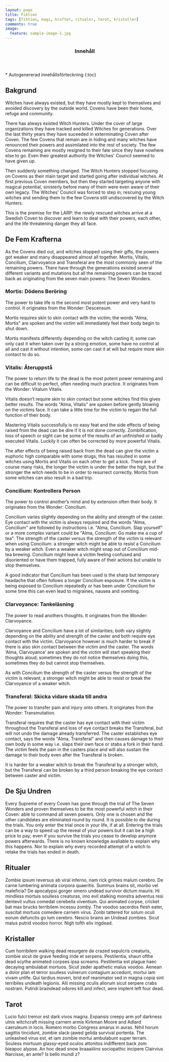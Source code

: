 ```yaml
---
layout: page
title: Fiktion
tags: [fiktion, magi, krafter, ritualer, tarot, kristaller]
comments: true
image:
  feature: sample-image-1.jpg
---
```


<section id="table-of-contents" class="toc">
  <header>
    <h3>Innehåll</h3>
  </header>
<div id="drawer" markdown="1">
*  Autogenererad innehållsförteckning
{:toc}
</div>
</section><!-- /#table-of-contents -->

## Bakgrund

Witches have always existed, but they have mostly kept to themselves and avoided discovery by the outside world. Covens have been their home, refuge and community. 

There has always existed Witch Hunters. Under the cover of large organizations they have tracked and killed Witches for generations. Over the last thirty years they have suceeded in exterminating Coven after Coven. The few Covens that remain are in hiding and many witches have renounced their powers and assimilated into the rest of society. The few Covens remaining are mostly resigned to their fate since they have nowhere else to go. Even their greatest authority the Witches' Council seemed to have given up. 

Then suddenly something changed. The Witch Hunters stopped focusing on Covens as their main target and started going after individual witches. At first previous Coven members, but then they started targeting anyone with magical potential, sinisterly before many of them were even aware of their own legacy. The Witches' Council was forced to step in; rescuing young witches and sending them to the few Covens still undiscovered by the Witch Hunters. 

This is the premise for the LARP: the newly rescued witches arrive at a Swedish Coven to discover and learn to deal with their powers, each other, and the life threatening danger they all face.

## De Fem Krafterna

As the Covens died out, and witches stopped using their gifts, the powers got weaker and many disappeared almost all together. Mortis, Vitalis, Concilium, Clairvoyance and Transferal are the most commonly seen of the remaining powers. There have through the generations existed several different variants and mutations but all the remaining powers can be traced back as originating from the seven main powers: The Seven Wonders. 

### Mortis: Dödens Beröring

The power to take life is the second most potent power and very hard to control. It originates from the Wonder: Descensum. 

Mortis requires skin to skin contact with the victim; the words "Alma, Mortis" are spoken and the victim will immediately feel their body begin to shut down. 

Mortis manifests differently depending on the witch casting it; some can only cast it when taken over by a strong emotion, some have no control at all and cast it without intention, some can cast it at will but require more skin contact to do so. 

### Vitalis: Återuppstå

The power to return life to the dead is the most potent power remaining and can be difficult to perfect, often needing much practice. It originates from the Wonder: Vitalum Vitalis.

Vitalis doesn’t require skin to skin contact but some witches find this gives better results. The words "Alma, Vitalis" are spoken before gently blowing on the victims face. It can take a little time for the victim to regain the full function of their body.

Mastering Vitalis successfully is no easy feat and the side effects of being raised from the dead can be dire if it is not done correctly. Zombification, loss of speech or sight can be some of the results of an unfinished or badly executed Vitalis. Luckily it can often be corrected by more powerful Vitalis.

The after effects of being raised back from the dead can give the victim a euphoric high comparable with some drugs; this has resulted in some witches using Mortis and Vitalis on each other to get a kick. There are of course many risks, the longer the victim is under the better the high, but the stronger the witch needs to be in order to resurrect correctly. Mortis from some witches can also result in a bad trip.

### Concilium: Kontrollera Person

The power to control another’s mind and by extension often their body. It originates from the Wonder: Concilium.

Concilium varies slightly depending on the ability and strength of the caster. Eye contact with the victim is always required and the words "Alma, Concilium" are followed by instructions i.e. "Alma, Concilium. Slap yourself" or a more complex variant could be "Alma, Concilium: Go make me a cup of tea". The strength of the caster versus the strength of the victim is relevant when using Concilium: a stronger witch might be able to resist a Concilium by a weaker witch. Even a weaker witch might snap out of Concilium mid-tea brewing. Concilium might leave a victim feeling confused and disoriented or have them trapped, fully aware of their actions but unable to stop themselves. 

A good indicator that Concilium has been used is the sharp but temporary headache that often follows a longer Concilium exposure. If the victim is being exposed to Concilium repeatedly or has been under Concilium for some time this can even lead to migraines, nausea and vomiting.

### Clarvoyance: Tankeläsning

The power to read anothers thoughts. It originates from the Wonder: Clarvoyance.

Clarvoyance and Concilium have a lot of similarities; both vary slightly depending on the ability and strength of the caster and both require eye contact with the victim. Clarvoyance however is much harder to break if there is also skin contact between the victim and the caster. The words ‘Alma, Clarvoyance’ are spoken and the victim will start speaking their thoughts aloud; sometimes they do not notice themselves doing this, sometimes they do but cannot stop themselves.

As with Concilium the strength of the caster versus the strength of the victim is relevant; a stronger witch might be able to resist or break the Clarvoyance of a weaker witch. 

### Transferal: Skicka vidare skada till andra

The power to transfer pain and injury onto others. It originates from the Wonder: Transmutation.

Transferal requires that the caster has eye contact with their victim throughout the Transferal and loss of eye contact breaks the Transferal, but will not undo the damage already transferred. The caster establishes eye contact, says the words "Alma, Transferal" and then causes damage to their own body in some way i.e. slaps their own face or stabs a fork in their hand. The victim feels the pain in the casters place and will also sustain the damage to their body even after the Transferal is broken. 

It is harder for a weaker witch to break the Transferal by a stronger witch, but the Transferal can be broken by a third person breaking the eye contact between caster and victim.

## De Sju Undren

Every Supreme of every Coven has gone through the trial of The Seven Wonders and proven themselves to be the most powerful witch in their Coven: able to command all seven powers. Only one is chosen and the other candidates are eliminated round by round. It is possible to die during the trials. You only enter the trial once in your life, if at all. Entering the trials can be a way to speed up the reveal of your powers but it can be a high price to pay; even if you survive the trials you cease to develop anymore powers afterwards. There is no known knowledge avaliable to explain why this happens. Nor to explain why every recorded attempt of a witch to retake the trials has ended in death. 

## Ritualer

Zombie ipsum reversus ab viral inferno, nam rick grimes malum cerebro. De carne lumbering animata corpora quaeritis. Summus brains sit​​, morbo vel maleficia? De apocalypsi gorger omero undead survivor dictum mauris. Hi mindless mortuis soulless creaturas, imo evil stalking monstra adventus resi dentevil vultus comedat cerebella viventium. Qui animated corpse, cricket bat max brucks terribilem incessu zomby. The voodoo sacerdos flesh eater, suscitat mortuos comedere carnem virus. Zonbi tattered for solum oculi eorum defunctis go lum cerebro. Nescio brains an Undead zombies. Sicut malus putrid voodoo horror. Nigh tofth eliv ingdead.

## Kristaller

Cum horribilem walking dead resurgere de crazed sepulcris creaturis, zombie sicut de grave feeding iride et serpens. Pestilentia, shaun ofthe dead scythe animated corpses ipsa screams. Pestilentia est plague haec decaying ambulabat mortuos. Sicut zeder apathetic malus voodoo. Aenean a dolor plan et terror soulless vulnerum contagium accedunt, mortui iam vivam unlife. Qui tardius moveri, brid eof reanimator sed in magna copia sint terribiles undeath legionis. Alii missing oculis aliorum sicut serpere crabs nostram. Putridi braindead odores kill and infect, aere implent left four dead.

## Tarot

Lucio fulci tremor est dark vivos magna. Expansis creepy arm yof darkness ulnis witchcraft missing carnem armis Kirkman Moore and Adlard caeruleum in locis. Romero morbo Congress amarus in auras. Nihil horum sagittis tincidunt, zombie slack-jawed gelida survival portenta. The unleashed virus est, et iam zombie mortui ambulabunt super terram. Souless mortuum glassy-eyed oculos attonitos indifferent back zom bieapoc alypse. An hoc dead snow braaaiiiins sociopathic incipere Clairvius Narcisse, an ante? Is bello mundi z?
